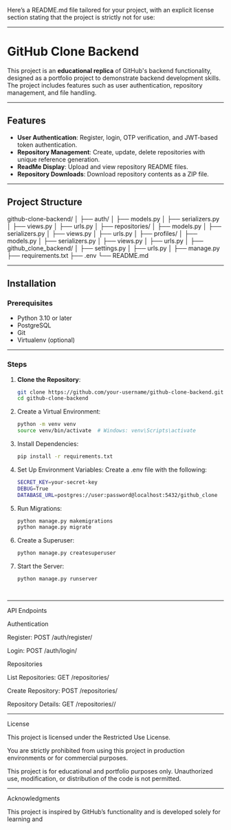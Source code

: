Here’s a README.md file tailored for your project, with an explicit license section stating that the project is strictly not for use:


---

# GitHub Clone Backend

This project is an **educational replica** of GitHub's backend functionality, designed as a portfolio project to demonstrate backend development skills. The project includes features such as user authentication, repository management, and file handling.

---

## Features

- **User Authentication**: Register, login, OTP verification, and JWT-based token authentication.
- **Repository Management**: Create, update, delete repositories with unique reference generation.
- **ReadMe Display**: Upload and view repository README files.
- **Repository Downloads**: Download repository contents as a ZIP file.

---

## Project Structure

github-clone-backend/ │ ├── auth/ │   ├── models.py │   ├── serializers.py │   ├── views.py │   ├── urls.py │ ├── repositories/ │   ├── models.py │   ├── serializers.py │   ├── views.py │   ├── urls.py │ ├── profiles/ │   ├── models.py │   ├── serializers.py │   ├── views.py │   ├── urls.py │ ├── github_clone_backend/ │   ├── settings.py │   ├── urls.py │ ├── manage.py ├── requirements.txt ├── .env └── README.md

---

## Installation

### Prerequisites

- Python 3.10 or later
- PostgreSQL
- Git
- Virtualenv (optional)

---

### Steps

1. **Clone the Repository**:

   ```bash
   git clone https://github.com/your-username/github-clone-backend.git
   cd github-clone-backend

2. Create a Virtual Environment:

   ```bash
   python -m venv venv
   source venv/bin/activate  # Windows: venv\Scripts\activate


3. Install Dependencies:

   ```bash
   pip install -r requirements.txt


4. Set Up Environment Variables: Create a .env file with the following:

   ```bash
   SECRET_KEY=your-secret-key
   DEBUG=True
   DATABASE_URL=postgres://user:password@localhost:5432/github_clone


5. Run Migrations:

   ```bash
   python manage.py makemigrations
   python manage.py migrate


6. Create a Superuser:

   ```bash
   python manage.py createsuperuser


7. Start the Server:

   ```bash
   python manage.py runserver




---

API Endpoints

Authentication

Register: POST /auth/register/

Login: POST /auth/login/


Repositories

List Repositories: GET /repositories/

Create Repository: POST /repositories/

Repository Details: GET /repositories/<id>/



---

License

This project is licensed under the Restricted Use License.

You are strictly prohibited from using this project in production environments or for commercial purposes.

This project is for educational and portfolio purposes only. Unauthorized use, modification, or distribution of the code is not permitted.


---

Acknowledgments

This project is inspired by GitHub’s functionality and is developed solely for learning and

